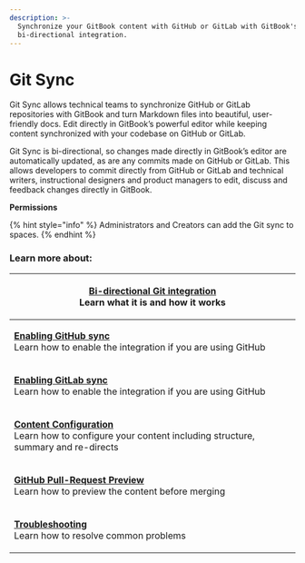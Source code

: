 ```yaml
---
description: >-
  Synchronize your GitBook content with GitHub or GitLab with GitBook's
  bi-directional integration.
---
```


# Git Sync

Git Sync allows technical teams to synchronize GitHub or GitLab repositories with GitBook and turn Markdown files into beautiful, user-friendly docs. Edit directly in GitBook’s powerful editor while keeping content synchronized with your codebase on GitHub or GitLab.

Git Sync is bi-directional, so changes made directly in GitBook’s editor are automatically updated, as are any commits made on GitHub or GitLab. This allows developers to commit directly from GitHub or GitLab and technical writers, instructional designers and product managers to edit, discuss and feedback changes directly in GitBook.&#x20;

**Permissions**

{% hint style="info" %}
Administrators and Creators can add the Git sync to spaces.
{% endhint %}

### Learn more about:

| <p><a href="bi-directional-git-integration.md"><strong>Bi-directional Git integration</strong></a><br>Learn what it is and how it works</p>                             |
| ----------------------------------------------------------------------------------------------------------------------------------------------------------------------- |
| <p><a href="enabling-github-sync.md"><strong>Enabling GitHub sync</strong></a><br>Learn how to enable the integration if you are using GitHub </p>                      |
| <p><a href="enabling-gitlab-sync.md"><strong>Enabling GitLab sync</strong></a><br>Learn how to enable the integration if you are using GitHub </p>                      |
| <p><a href="content-configuration.md"><strong>Content Configuration</strong></a><br>Learn how to configure your content including structure, summary and re-directs</p> |
| <p><a href="github-pull-request-preview.md"><strong>GitHub Pull-Request Preview</strong></a><br>Learn how to preview the content before merging</p>                     |
| <p><a href="troubleshooting.md"><strong>Troubleshooting</strong></a><br>Learn how to resolve common problems</p>                                                        |

